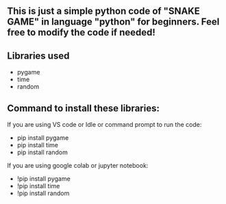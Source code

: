 This is just a simple python code of "SNAKE GAME" in language "python" for beginners. Feel free to modify the code if needed!
-

Libraries used 
-
- pygame
- time
- random

Command to install these libraries:
- 
If you are using VS code or Idle or command prompt to run the code:
- pip install pygame
- pip install time
- pip install random

If you are using google colab or jupyter notebook:
- !pip install pygame
- !pip install time
- !pip install random
